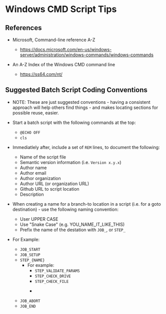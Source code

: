
# Windows CMD Script Tips

## References
- Microsoft, Command-line reference A-Z
  + https://docs.microsoft.com/en-us/windows-server/administration/windows-commands/windows-commands

- An A-Z Index of the Windows CMD command line
  + https://ss64.com/nt/



## Suggested Batch Script  Coding Conventions
- NOTE: These are just suggested conventions - having a consistent approach will help others find things - and makes locating sections for possible reuse, easier.

- Start a batch script with the following commands at the top:
  + ```@ECHO OFF```
  + ```cls```
- Immediatlely after, include a set of ```REM``` lines, to document the following:
  + Name of the script file
  + Semantic version information (i.e. ```Version x.y.x```)
  + Author name
  + Author email
  + Author organization <optional>
  + Author URL (or organization URL) <optiona>
  + Github URL to script location
  + Description


- When creating a name for a branch-to location in a script (i.e. for a goto destination) - use the following naming convention:
  + User UPPER CASE
  + Use "Snake Case" (e.g. YOU_NAME_IT_LIKE_THIS)
  + Prefix the name of the destation with ```JOB_```, or ```STEP_``` 
- For Example:
  + ```JOB_START```
  + ```JOB_SETUP```
  + ```STEP_{NAME}```
    * For example:
      * ```STEP_VALIDATE_PARAMS```
      * ```STEP_CHECK_DRIVE```
      * ```STEP_CHECK_FILE```
      * ```STEP_BEGIN_{PROCESS NAME}
  + ```JOB_ABORT```
  + ```JOB_END```
